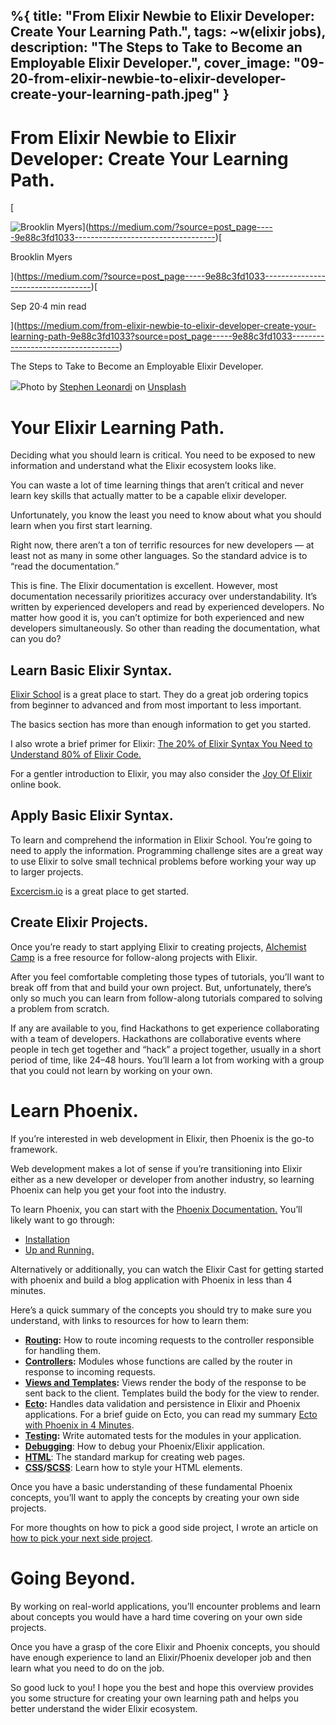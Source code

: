 %{
  title: "From Elixir Newbie to Elixir Developer: Create Your Learning Path.",
  tags: ~w(elixir jobs),
  description: "The Steps to Take to Become an Employable Elixir Developer.",
  cover_image: "09-20-from-elixir-newbie-to-elixir-developer-create-your-learning-path.jpeg"
}
---



From Elixir Newbie to Elixir Developer: Create Your Learning Path.
==================================================================

[

![Brooklin Myers](https://miro.medium.com/fit/c/56/56/1*BUQjkoiWYRl5s66QruO7Qg.jpeg)](https://medium.com/?source=post_page-----9e88c3fd1033-----------------------------------)[

Brooklin Myers

](https://medium.com/?source=post_page-----9e88c3fd1033-----------------------------------)[

Sep 20·4 min read

](https://medium.com/from-elixir-newbie-to-elixir-developer-create-your-learning-path-9e88c3fd1033?source=post_page-----9e88c3fd1033-----------------------------------)

The Steps to Take to Become an Employable Elixir Developer.

![](https://miro.medium.com/max/1400/1*MZDuzME9ojFR86-WAv_UuA.jpeg)Photo by [Stephen Leonardi](https://unsplash.com/@stephenleo1982?utm_source=unsplash&utm_medium=referral&utm_content=creditCopyText) on [Unsplash](https://unsplash.com/s/photos/path?utm_source=unsplash&utm_medium=referral&utm_content=creditCopyText)

Your Elixir Learning Path.
==========================

Deciding what you should learn is critical. You need to be exposed to new information and understand what the Elixir ecosystem looks like.

You can waste a lot of time learning things that aren’t critical and never learn key skills that actually matter to be a capable elixir developer.

Unfortunately, you know the least you need to know about what you should learn when you first start learning.

Right now, there aren’t a ton of terrific resources for new developers — at least not as many in some other languages. So the standard advice is to “read the documentation.”

This is fine. The Elixir documentation is excellent. However, most documentation necessarily prioritizes accuracy over understandability. It’s written by experienced developers and read by experienced developers. No matter how good it is, you can’t optimize for both experienced and new developers simultaneously. So other than reading the documentation, what can you do?

Learn Basic Elixir Syntax.
--------------------------

[Elixir School](https://elixirschool.com/en) is a great place to start. They do a great job ordering topics from beginner to advanced and from most important to less important.

The basics section has more than enough information to get you started.

I also wrote a brief primer for Elixir: [The 20% of Elixir Syntax You Need to Understand 80% of Elixir Code.](https://medium.com/geekculture/the-20-of-elixir-syntax-you-need-to-read-80-of-elixir-code-30d827eab939)

For a gentler introduction to Elixir, you may also consider the [Joy Of Elixir](https://joyofelixir.com/toc.html) online book.

Apply Basic Elixir Syntax.
--------------------------

To learn and comprehend the information in Elixir School. You’re going to need to apply the information. Programming challenge sites are a great way to use Elixir to solve small technical problems before working your way up to larger projects.

[Excercism.io](https://exercism.org/) is a great place to get started.

Create Elixir Projects.
-----------------------

Once you’re ready to start applying Elixir to creating projects, [Alchemist Camp](https://alchemist.camp/start) is a free resource for follow-along projects with Elixir.

After you feel comfortable completing those types of tutorials, you’ll want to break off from that and build your own project. But, unfortunately, there’s only so much you can learn from follow-along tutorials compared to solving a problem from scratch.

If any are available to you, find Hackathons to get experience collaborating with a team of developers. Hackathons are collaborative events where people in tech get together and “hack” a project together, usually in a short period of time, like 24–48 hours. You’ll learn a lot from working with a group that you could not learn by working on your own.

Learn Phoenix.
==============

If you’re interested in web development in Elixir, then Phoenix is the go-to framework.

Web development makes a lot of sense if you’re transitioning into Elixir either as a new developer or developer from another industry, so learning Phoenix can help you get your foot into the industry.

To learn Phoenix, you can start with the [Phoenix Documentation.](https://hexdocs.pm/phoenix/overview.html) You’ll likely want to go through:

*   [Installation](https://hexdocs.pm/phoenix/installation.html)
*   [Up and Running.](https://hexdocs.pm/phoenix/up_and_running.html)

Alternatively or additionally, you can watch the Elixir Cast for getting started with phoenix and build a blog application with Phoenix in less than 4 minutes.

Here’s a quick summary of the concepts you should try to make sure you understand, with links to resources for how to learn them:

*   [**Routing**](https://hexdocs.pm/phoenix/routing.html#content)**:** How to route incoming requests to the controller responsible for handling them.
*   [**Controllers**](https://hexdocs.pm/phoenix/controllers.html#content)**:** Modules whose functions are called by the router in response to incoming requests.
*   [**Views and Templates**](https://hexdocs.pm/phoenix/views.html#content)**:** Views render the body of the response to be sent back to the client. Templates build the body for the view to render.
*   [**Ecto**](https://hexdocs.pm/phoenix/ecto.html#content)**:** Handles data validation and persistence in Elixir and Phoenix applications. For a brief guide on Ecto, you can read my summary [Ecto with Phoenix in 4 Minutes](https://medium.com/ecto-with-phoenix-in-4-minutes-9b7c447055c6).
*   [**Testing**](https://hexdocs.pm/phoenix/testing.html)**:** Write automated tests for the modules in your application.
*   [**Debugging**](https://medium.com/geekculture/debugging-phoenix-and-elixir-applications-in-visual-studio-code-5f1b63a6713b): How to debug your Phoenix/Elixir application.
*   [**HTML**](https://www.w3schools.com/html/html_intro.asp): The standard markup for creating web pages.
*   [**CSS**](https://developer.mozilla.org/en-US/docs/Learn/Getting_started_with_the_web/CSS_basics)**/**[**SCSS**](https://sass-lang.com/guide): Learn how to style your HTML elements.

Once you have a basic understanding of these fundamental Phoenix concepts, you’ll want to apply the concepts by creating your own side projects.

For more thoughts on how to pick a good side project, I wrote an article on [how to pick your next side project](https://medium.com/how-to-pick-your-next-side-project-567b2688cd6f).

Going Beyond.
=============

By working on real-world applications, you’ll encounter problems and learn about concepts you would have a hard time covering on your own side projects.

Once you have a grasp of the core Elixir and Phoenix concepts, you should have enough experience to land an Elixir/Phoenix developer job and then learn what you need to do on the job.

So good luck to you! I hope you the best and hope this overview provides you some structure for creating your own learning path and helps you better understand the wider Elixir ecosystem.